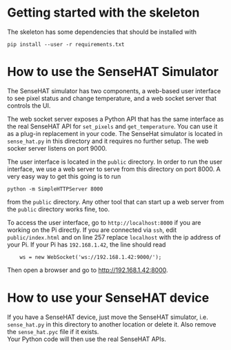 # Getting started with the skeleton

The skeleton has some dependencies that should be installed with

```
pip install --user -r requirements.txt
```

# How to use the SenseHAT Simulator

The SenseHAT simulator has two components, a web-based user interface to see pixel status and change temperature, and a web socket server that controls the UI.

The web socket server exposes a Python API that has the same interface as the real SenseHAT API for `set_pixels` and `get_temperature`. You can use it as a plug-in replacement in your code. The SenseHat simulator is located in `sense_hat.py` in this directory and it requires no further setup. The web socker server listens on port 9000.

The user interface is located in the `public` directory. In order to run the user interface, we use a web server to serve from this directory on port 8000. A very easy way to get this going is to run

```
python -m SimpleHTTPServer 8000
```

from the `public` directory. Any other tool that can start up a web server from the `public` directory works fine, too.

To access the user interface, go to `http://localhost:8000` if you are working on the Pi directly. If you are connected via `ssh`, edit `public/index.html` and on line 257 replace `localhost` with the ip address of your Pi. If your Pi has `192.168.1.42`, the line should read

```
    ws = new WebSocket('ws://192.168.1.42:9000/');
```

Then open a browser and go to http://192.168.1.42:8000.

# How to use your SenseHAT device

If you have a SenseHAT device, just move the SenseHAT simulator, i.e.
`sense_hat.py` in this directory to another location or delete it.  Also remove the `sense_hat.pyc` file if it exists.   
Your Python code will then use the real SenseHAT APIs.
